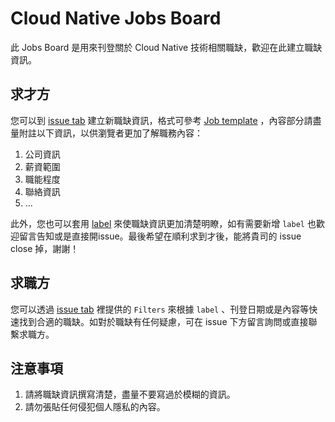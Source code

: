 # Cloud Native Jobs Board
此 Jobs Board 是用來刊登關於 Cloud Native 技術相關職缺，歡迎在此建立職缺資訊。

## 求才方
您可以到 [issue tab](https://github.com/cloud-native-taiwan/jobs/issues) 建立新職缺資訊，格式可參考 [Job template](https://github.com/cloud-native-taiwan/jobs/blob/master/.github/ISSUE_TEMPLATE/job-template.md) ，內容部分請盡量附註以下資訊，以供瀏覽者更加了解職務內容：

1. 公司資訊
2. 薪資範圍
3. 職能程度
4. 聯絡資訊
5. ...


此外，您也可以套用 [label](https://github.com/cloud-native-taiwan/jobs/labels) 來使職缺資訊更加清楚明瞭，如有需要新增 `label` 也歡迎留言告知或是直接開issue。最後希望在順利求到才後，能將貴司的 issue close 掉，謝謝！


## 求職方
您可以透過 [issue tab](https://github.com/cloud-native-taiwan/jobs/issues) 裡提供的 `Filters` 來根據 `label` 、刊登日期或是內容等快速找到合適的職缺。如對於職缺有任何疑慮，可在 issue 下方留言詢問或直接聯繫求職方。


## 注意事項
1. 請將職缺資訊撰寫清楚，盡量不要寫過於模糊的資訊。
2. 請勿張貼任何侵犯個人隱私的內容。



